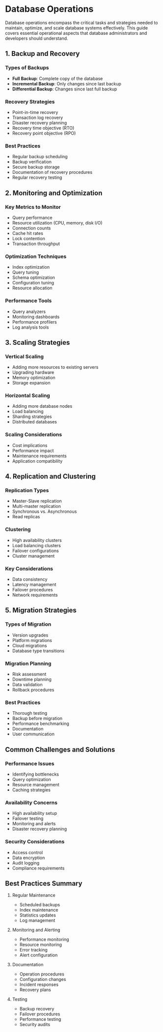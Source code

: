 # Database Operations

Database operations encompass the critical tasks and strategies needed to maintain, optimize, and scale database systems effectively. This guide covers essential operational aspects that database administrators and developers should understand.

## 1. Backup and Recovery

### Types of Backups
- **Full Backup**: Complete copy of the database
- **Incremental Backup**: Only changes since last backup
- **Differential Backup**: Changes since last full backup

### Recovery Strategies
- Point-in-time recovery
- Transaction log recovery
- Disaster recovery planning
- Recovery time objective (RTO)
- Recovery point objective (RPO)

### Best Practices
- Regular backup scheduling
- Backup verification
- Secure backup storage
- Documentation of recovery procedures
- Regular recovery testing

## 2. Monitoring and Optimization

### Key Metrics to Monitor
- Query performance
- Resource utilization (CPU, memory, disk I/O)
- Connection counts
- Cache hit rates
- Lock contention
- Transaction throughput

### Optimization Techniques
- Index optimization
- Query tuning
- Schema optimization
- Configuration tuning
- Resource allocation

### Performance Tools
- Query analyzers
- Monitoring dashboards
- Performance profilers
- Log analysis tools

## 3. Scaling Strategies

### Vertical Scaling
- Adding more resources to existing servers
- Upgrading hardware
- Memory optimization
- Storage expansion

### Horizontal Scaling
- Adding more database nodes
- Load balancing
- Sharding strategies
- Distributed databases

### Scaling Considerations
- Cost implications
- Performance impact
- Maintenance requirements
- Application compatibility

## 4. Replication and Clustering

### Replication Types
- Master-Slave replication
- Multi-master replication
- Synchronous vs. Asynchronous
- Read replicas

### Clustering
- High availability clusters
- Load balancing clusters
- Failover configurations
- Cluster management

### Key Considerations
- Data consistency
- Latency management
- Failover procedures
- Network requirements

## 5. Migration Strategies

### Types of Migration
- Version upgrades
- Platform migrations
- Cloud migrations
- Database type transitions

### Migration Planning
- Risk assessment
- Downtime planning
- Data validation
- Rollback procedures

### Best Practices
- Thorough testing
- Backup before migration
- Performance benchmarking
- Documentation
- User communication

## Common Challenges and Solutions

### Performance Issues
- Identifying bottlenecks
- Query optimization
- Resource management
- Caching strategies

### Availability Concerns
- High availability setup
- Failover testing
- Monitoring and alerts
- Disaster recovery planning

### Security Considerations
- Access control
- Data encryption
- Audit logging
- Compliance requirements

## Best Practices Summary

1. Regular Maintenance
   - Scheduled backups
   - Index maintenance
   - Statistics updates
   - Log management

2. Monitoring and Alerting
   - Performance monitoring
   - Resource monitoring
   - Error tracking
   - Alert configuration

3. Documentation
   - Operation procedures
   - Configuration changes
   - Incident responses
   - Recovery plans

4. Testing
   - Backup recovery
   - Failover procedures
   - Performance testing
   - Security audits 